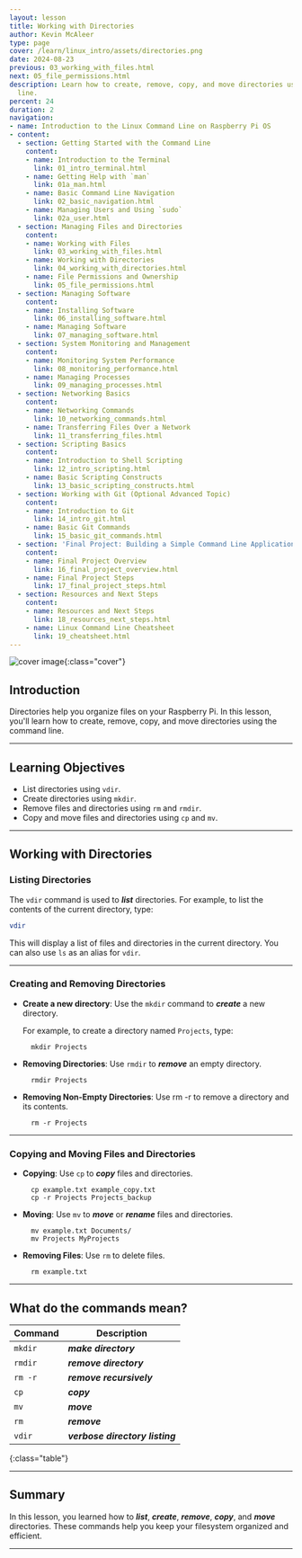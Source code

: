```yaml
---
layout: lesson
title: Working with Directories
author: Kevin McAleer
type: page
cover: /learn/linux_intro/assets/directories.png
date: 2024-08-23
previous: 03_working_with_files.html
next: 05_file_permissions.html
description: Learn how to create, remove, copy, and move directories using the command
  line.
percent: 24
duration: 2
navigation:
- name: Introduction to the Linux Command Line on Raspberry Pi OS
- content:
  - section: Getting Started with the Command Line
    content:
    - name: Introduction to the Terminal
      link: 01_intro_terminal.html
    - name: Getting Help with `man`
      link: 01a_man.html
    - name: Basic Command Line Navigation
      link: 02_basic_navigation.html
    - name: Managing Users and Using `sudo`
      link: 02a_user.html
  - section: Managing Files and Directories
    content:
    - name: Working with Files
      link: 03_working_with_files.html
    - name: Working with Directories
      link: 04_working_with_directories.html
    - name: File Permissions and Ownership
      link: 05_file_permissions.html
  - section: Managing Software
    content:
    - name: Installing Software
      link: 06_installing_software.html
    - name: Managing Software
      link: 07_managing_software.html
  - section: System Monitoring and Management
    content:
    - name: Monitoring System Performance
      link: 08_monitoring_performance.html
    - name: Managing Processes
      link: 09_managing_processes.html
  - section: Networking Basics
    content:
    - name: Networking Commands
      link: 10_networking_commands.html
    - name: Transferring Files Over a Network
      link: 11_transferring_files.html
  - section: Scripting Basics
    content:
    - name: Introduction to Shell Scripting
      link: 12_intro_scripting.html
    - name: Basic Scripting Constructs
      link: 13_basic_scripting_constructs.html
  - section: Working with Git (Optional Advanced Topic)
    content:
    - name: Introduction to Git
      link: 14_intro_git.html
    - name: Basic Git Commands
      link: 15_basic_git_commands.html
  - section: 'Final Project: Building a Simple Command Line Application'
    content:
    - name: Final Project Overview
      link: 16_final_project_overview.html
    - name: Final Project Steps
      link: 17_final_project_steps.html
  - section: Resources and Next Steps
    content:
    - name: Resources and Next Steps
      link: 18_resources_next_steps.html
    - name: Linux Command Line Cheatsheet
      link: 19_cheatsheet.html
---
```



![cover image]({{page.cover}}){:class="cover"}

## Introduction

Directories help you organize files on your Raspberry Pi. In this lesson, you'll learn how to create, remove, copy, and move directories using the command line.

---

## Learning Objectives

- List directories using `vdir`.
- Create directories using `mkdir`.
- Remove files and directories using `rm` and `rmdir`.
- Copy and move files and directories using `cp` and `mv`.

---

## Working with Directories

### Listing Directories

The `vdir` command is used to ***list*** directories. For example, to list the contents of the current directory, type:

```bash
vdir
```

This will display a list of files and directories in the current directory. You can also use `ls` as an alias for `vdir`.

---

### Creating and Removing Directories

- **Create a new directory**: Use the `mkdir` command to ***create*** a new directory.

    For example, to create a directory named `Projects`, type:

        mkdir Projects

- **Removing Directories**: Use `rmdir` to ***remove*** an empty directory.

        rmdir Projects

- **Removing Non-Empty Directories**: Use rm -r to remove a directory and its contents.

        rm -r Projects

---

### Copying and Moving Files and Directories

- **Copying**: Use `cp` to ***copy*** files and directories.

        cp example.txt example_copy.txt
        cp -r Projects Projects_backup

- **Moving**: Use `mv` to ***move*** or ***rename*** files and directories.

        mv example.txt Documents/
        mv Projects MyProjects

- **Removing Files**: Use `rm` to delete files.

        rm example.txt

---

## What do the commands mean?

Command | Description
--------|--------------------------------
`mkdir` | ***make directory***
`rmdir` | ***remove directory***
`rm -r` | ***remove recursively***
`cp`    | ***copy***
`mv`    | ***move***
`rm`    | ***remove***
`vdir`  | ***verbose directory listing***
{:class="table"}

---

## Summary

In this lesson, you learned how to ***list***, ***create***, ***remove***, ***copy***, and ***move*** directories. These commands help you keep your filesystem organized and efficient.

---
